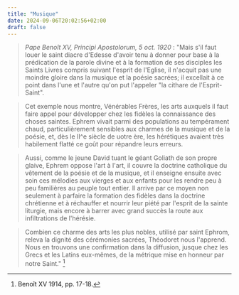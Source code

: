 ```yaml
---
title: "Musique"
date: 2024-09-06T20:02:56+02:00
draft: false
---
```



> *Pape Benoît XV, Principi Apostolorum, 5 oct. 1920* : "Mais s'il faut louer le saint diacre d'Edesse d'avoir tenu à donner pour base à la prédication de la parole divine et à la formation de ses disciples les Saints Livres compris suivant l'esprit de l'Eglise, il n'acquit pas une moindre gloire dans la musique et la poésie sacrées; il excellait à ce point dans l'une et l'autre qu'on put l'appeler "la cithare de l'Esprit-Saint". 

> Cet exemple nous montre, Vénérables Frères, les arts auxquels il faut faire appel pour développer chez les fidèles la connaissance des choses saintes. Ephrem vivait parmi des populations au tempérament chaud, particulièrement sensibles aux charmes de la musique et de la poésie, et, dès le II^e siècle de uotre ère, les hérétiques avaient très habilement flatté ce goût pour répandre leurs erreurs. 

> Aussi, comme le jeune David tuant le géant Goliath de son propre glaive, Ephrem oppose l'art à l'art, il couvre la doctrine catholique du vêtement de la poésie et de la musique, et il enseigne ensuite avec soin ces mélodies aux vierges et aux enfants pour les rendre peu à peu familières au peuple tout entier. Il arrive par ce moyen non seulement à parfaire la formation des fidèles dans la doctrine chrétienne et à réchauffer et nourrir leur piété par l'esprit de la sainte liturgie, mais encore à barrer avec grand succès la route aux infiltrations de l'hérésie. 

> Combien ce charme des arts les plus nobles, utilisé par saint Ephrom, releva la dignité des cérémonies sacrées, Théodoret nous l'apprend. Nous en trouvons une confirmation dans la diffusion, jusque chez les Grecs et les Latins eux-mêmes, de la métrique mise en honneur par notre Saint." [^1]

[^1]: Benoît XV 1914, pp. 17-18.

